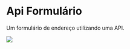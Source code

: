 # Api Formulário

Um formulário de endereço utilizando uma API.

<img src="https://i.postimg.cc/6qx22St5/Captura-de-tela-2024-01-12-235901.png" />
